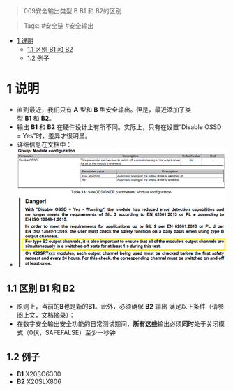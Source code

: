 > 009安全输出类型 B B1 和 B2的区别

> Tags: #安全链 #安全输出

- [1 说明](#1%20%E8%AF%B4%E6%98%8E)
	- [1.1 区别 B1 和 B2](#1.1%20%E5%8C%BA%E5%88%AB%20B1%20%E5%92%8C%20B2)
	- [1.2 例子](#1.2%20%E4%BE%8B%E5%AD%90)

# 1 说明

- 直到最近，我们只有 **A** 型和 **B** 型安全输出。但是，最近添加了类型 **B1** 和 **B2**。
- 输出 **B1** 和 **B2** 在硬件设计上有所不同。实际上，只有在设置“Disable OSSD = Yes”时，差异才很明显。
- 详细信息在文档中：
- ![](FILES/009安全输出类型%20B%20B1%20和%20B2的区别/image-20230213133916079.png)

## 1.1 区别 B1 和 B2

- 原则上，当前的**B**也是新的**B1**。此外，必须确保 **B2** 输出 满足以下条件（请参阅上文，文档摘录）：
- 在数字安全输出安全功能的日常测试期间，**所有这些**输出必须**同时**处于关闭模式（0伏，SAFEFALSE）至少一秒钟

## 1.2 例子

- **B1** X20SO6300
- **B2** X20SLX806
